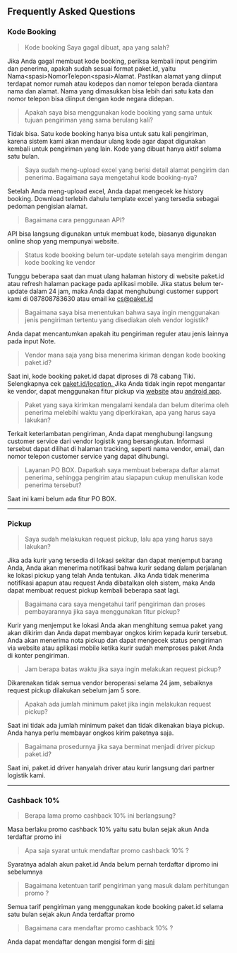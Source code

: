 ## Frequently Asked Questions

### Kode Booking

> Kode booking Saya gagal dibuat, apa yang salah?

Jika Anda gagal membuat kode booking, periksa kembali input pengirim dan penerima, apakah sudah sesuai format paket.id, yaitu Nama&lt;spasi&gt;NomorTelepon&lt;spasi&gt;Alamat. Pastikan alamat yang diinput terdapat nomor rumah atau kodepos dan nomor telepon berada diantara nama dan alamat. Nama yang dimasukkan bisa lebih dari satu kata dan nomor telepon bisa diinput dengan kode negara didepan.

> Apakah saya bisa menggunakan kode booking yang sama untuk tujuan pengiriman yang sama berulang kali?

Tidak bisa. Satu kode booking hanya bisa untuk satu kali pengiriman, karena sistem kami akan mendaur ulang kode agar dapat digunakan kembali untuk pengiriman yang lain. Kode yang dibuat hanya aktif selama satu bulan.

> Saya sudah meng-upload excel yang berisi detail alamat pengirim dan penerima. Bagaimana saya mengetahui kode booking-nya?

Setelah Anda meng-upload excel, Anda dapat mengecek ke history booking. Download terlebih dahulu template excel yang tersedia sebagai pedoman pengisian alamat.

> Bagaimana cara penggunaan API?

API bisa langsung digunakan untuk membuat kode, biasanya digunakan online shop yang mempunyai website.

> Status kode booking belum ter-update setelah saya mengirim dengan kode booking ke vendor

Tunggu beberapa saat dan muat ulang halaman history di website paket.id atau refresh halaman package pada aplikasi mobile. Jika status belum ter-update dalam 24 jam, maka Anda dapat menghubungi customer support kami di 087808783630 atau email ke cs@paket.id

> Bagaimana saya bisa menentukan bahwa saya ingin menggunakan jenis pengiriman tertentu yang disediakan oleh vendor logistik?

Anda dapat mencantumkan apakah itu pengiriman reguler atau jenis lainnya pada input Note.

> Vendor mana saja yang bisa menerima kiriman dengan kode booking paket.id?

Saat ini, kode booking paket.id dapat diproses di 78 cabang Tiki. Selengkapnya cek [paket.id/location. ](/paket.id/location)Jika Anda tidak ingin repot mengantar ke vendor, dapat menggunakan fitur pickup via [website](web.md) atau [android app](android.md).

> Paket yang saya kirimkan mengalami kendala dan belum diterima oleh penerima melebihi waktu yang diperkirakan, apa yang harus saya lakukan?

Terkait keterlambatan pengiriman, Anda dapat menghubungi langsung customer service dari vendor logistik yang bersangkutan. Informasi tersebut dapat dilihat di halaman tracking, seperti nama vendor, email, dan nomor telepon customer service yang dapat dihubungi.

> Layanan PO BOX. Dapatkah saya membuat beberapa daftar alamat penerima, sehingga pengirim atau siapapun cukup menuliskan kode penerima tersebut?

Saat ini kami belum ada fitur PO BOX.

---

### Pickup

> Saya sudah melakukan request pickup, lalu apa yang harus saya lakukan?

Jika ada kurir yang tersedia di lokasi sekitar dan dapat menjemput barang Anda, Anda akan menerima notifikasi bahwa kurir sedang dalam perjalanan ke lokasi pickup yang telah Anda tentukan. Jika Anda tidak menerima notifikasi apapun atau request Anda dibatalkan oleh sistem, maka Anda dapat membuat request pickup kembali beberapa saat lagi.

> Bagaimana cara saya mengetahui tarif pengiriman dan proses pembayarannya jika saya menggunakan fitur pickup?

Kurir yang menjemput ke lokasi Anda akan menghitung semua paket yang akan dikirim dan Anda dapat membayar ongkos kirim kepada kurir tersebut. Anda akan menerima nota pickup dan dapat mengecek status pengiriman via website atau aplikasi mobile ketika kurir sudah memproses paket Anda di konter pengiriman.

> Jam berapa batas waktu jika saya ingin melakukan request pickup?

Dikarenakan tidak semua vendor beroperasi selama 24 jam, sebaiknya request pickup dilakukan sebelum jam 5 sore.

> Apakah ada jumlah minimum paket jika ingin melakukan request pickup?

Saat ini tidak ada jumlah minimum paket dan tidak dikenakan biaya pickup. Anda hanya perlu membayar ongkos kirim paketnya saja.

> Bagaimana prosedurnya jika saya berminat menjadi driver pickup paket.id?

Saat ini, paket.id driver hanyalah driver atau kurir langsung dari partner logistik kami.

---

### Cashback 10%

> Berapa lama promo cashback 10% ini berlangsung?

Masa berlaku promo cashback 10% yaitu satu bulan sejak akun Anda terdaftar promo ini

> Apa saja syarat untuk mendaftar promo cashback 10% ?

Syaratnya adalah akun paket.id Anda belum pernah terdaftar dipromo ini sebelumnya

> Bagaimana ketentuan tarif pengiriman yang masuk dalam perhitungan promo ?

Semua tarif pengiriman yang menggunakan kode booking paket.id selama satu bulan sejak akun Anda terdaftar promo

> Bagaimana cara mendaftar promo cashback 10% ?

Anda dapat mendaftar dengan mengisi form di [sini](/paket.id/promo)

